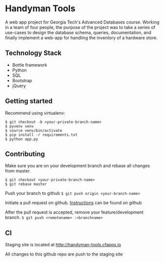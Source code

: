 # Handyman Tools
A web app project for Georgia Tech's Advanced Databases course.  Working in a team of four people, the purpose of the project was to take a series of use-cases to design the database schema, queries, documentation, and finally implement a web-app for handling the inventory of a hardware store.

## Technology Stack
- Bottle framework
- Python
- SQL
- Bootstrap
- jQuery

## Getting started

Recommend using virtualenv:
```
$ git checkout -b <your-private-branch-name>
$ pyvenv venv
$ source venv/bin/activate
$ pip install -r requirements.txt
$ python app.py
```

## Contributing

Make sure you are on your development branch and rebase all changes from master.
```
$ git checkout <your-private-branch-name>
$ git rebase master
```

Push your branch to github
`$ git push origin <your-branch-name>`

Initiate a pull request on github. [Instructions](https://help.github.com/articles/using-pull-requests/) can be found on github

After the pull request is accepted, remove your feature/development branch.
`$ git push <remotename> :<branchname>`

## CI

Staging site is located at http://handyman-tools.cfapps.io

All changes to this github repo are push to the staging site
